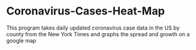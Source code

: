 # Coronavirus-Cases-Heat-Map
This program takes daily updated coronavirus case data in the US by county from the New York Times and graphs the spread and growth on a google map
